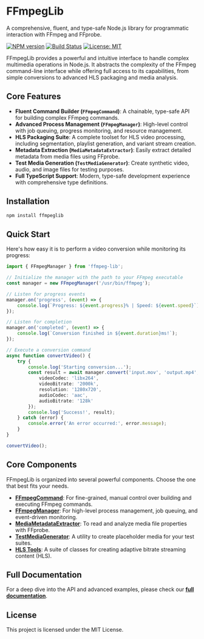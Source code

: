 # FFmpegLib

A comprehensive, fluent, and type-safe Node.js library for programmatic interaction with FFmpeg and FFprobe.

<!-- Optional: Add badges here -->
[![NPM version](https://img.shields.io/npm/v/ffmpeglib.svg)](https://www.npmjs.com/package/ffmpeglib)
[![Build Status](https://travis-ci.org/your-repo.svg?branch=main)](https://travis-ci.org/your-repo)
[![License: MIT](https://img.shields.io/badge/License-MIT-yellow.svg)](https://opensource.org/licenses/MIT)

FFmpegLib provides a powerful and intuitive interface to handle complex multimedia operations in Node.js. It abstracts the complexity of the FFmpeg command-line interface while offering full access to its capabilities, from simple conversions to advanced HLS packaging and media analysis.

## Core Features

- **Fluent Command Builder (`FFmpegCommand`)**: A chainable, type-safe API for building complex FFmpeg commands.
- **Advanced Process Management (`FFmpegManager`)**: High-level control with job queuing, progress monitoring, and resource management.
- **HLS Packaging Suite**: A complete toolset for HLS video processing, including segmentation, playlist generation, and variant stream creation.
- **Metadata Extraction (`MediaMetadataExtractor`)**: Easily extract detailed metadata from media files using FFprobe.
- **Test Media Generation (`TestMediaGenerator`)**: Create synthetic video, audio, and image files for testing purposes.
- **Full TypeScript Support**: Modern, type-safe development experience with comprehensive type definitions.

## Installation

```bash
npm install ffmpeglib
```

## Quick Start

Here's how easy it is to perform a video conversion while monitoring its progress:

```typescript
import { FFmpegManager } from 'ffmpeg-lib';

// Initialize the manager with the path to your FFmpeg executable
const manager = new FFmpegManager('/usr/bin/ffmpeg');

// Listen for progress events
manager.on('progress', (event) => {
    console.log(`Progress: ${event.progress}% | Speed: ${event.speed}`);
});

// Listen for completion
manager.on('completed', (event) => {
    console.log(`Conversion finished in ${event.duration}ms!`);
});

// Execute a conversion command
async function convertVideo() {
    try {
        console.log('Starting conversion...');
        const result = await manager.convert('input.mov', 'output.mp4', {
            videoCodec: 'libx264',
            videoBitrate: '2000k',
            resolution: '1280x720',
            audioCodec: 'aac',
            audioBitrate: '128k'
        });
        console.log('Success!', result);
    } catch (error) {
        console.error('An error occurred:', error.message);
    }
}

convertVideo();
```
## Core Components

FFmpegLib is organized into several powerful components. Choose the one that best fits your needs.

- **[FFmpegCommand](./docs/FFmpegCommand.md)**: For fine-grained, manual control over building and executing FFmpeg commands.
- **[FFmpegManager](./docs/FFmpegManager.md)**: For high-level process management, job queuing, and event-driven monitoring.
- **[MediaMetadataExtractor](./docs/MediaMetadataExtractor.md)**: To read and analyze media file properties with FFprobe.
- **[TestMediaGenerator](./docs/TestMediaGenerator.md)**: A utility to create placeholder media for your test suites.
- **[HLS Tools](./docs/HLS.md)**: A suite of classes for creating adaptive bitrate streaming content (HLS).

## Full Documentation

For a deep dive into the API and advanced examples, please check our **[full documentation](./docs/)**.

## License

This project is licensed under the MIT License.
